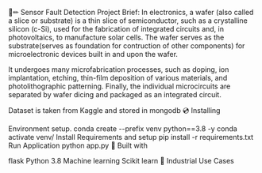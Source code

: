 📄✏ Sensor Fault Detection Project
Brief: In electronics, a wafer (also called a slice or substrate) is a thin slice of semiconductor, such as a crystalline silicon (c-Si), used for the fabrication of integrated circuits and, in photovoltaics, to manufacture solar cells. The wafer serves as the substrate(serves as foundation for contruction of other components) for microelectronic devices built in and upon the wafer.

It undergoes many microfabrication processes, such as doping, ion implantation, etching, thin-film deposition of various materials, and photolithographic patterning. Finally, the individual microcircuits are separated by wafer dicing and packaged as an integrated circuit.

Dataset is taken from Kaggle and stored in mongodb
💿 Installing

Environment setup.
conda create --prefix venv python==3.8 -y
conda activate venv/
Install Requirements and setup
pip install -r requirements.txt
Run Application
python app.py
🔧 Built with

flask
Python 3.8
Machine learning
Scikit learn
🏦 Industrial Use Cases
